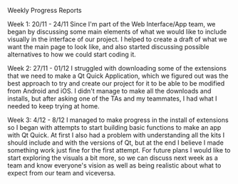 Weekly Progress Reports

Week 1: 20/11 - 24/11
Since I'm part of the Web Interface/App team, we began by discussing some main elements of what we would like to include visually in the interface of our project. I helped to create a draft of what we want the main page to look like, and also started discussing possible alternatives to how we could start coding it.

Week 2: 27/11 - 01/12
I struggled with downloading some of the extensions that we need to make a Qt Quick Application, which we figured out was the best approach to try and create our project for it to be able to be modified from Android and iOS. I didn't manage to make all the downloads and installs, but after asking one of the TAs and my teammates, I had what I needed to keep trying at home.

Week 3: 4/12 - 8/12
I managed to make progress in the install of extensions so I began with attempts to start building basic functions to make an app with Qt Quick. At first I also had a problem with understanding all the kits I should include and with the versions of Qt, but at the end I believe I made something work just fine for the first attempt. For future plans I would like to start exploring the visuals a bit more, so we can discuss next week as a team and know everyone's vision as well as being realistic about what to expect from our team and viceversa.
